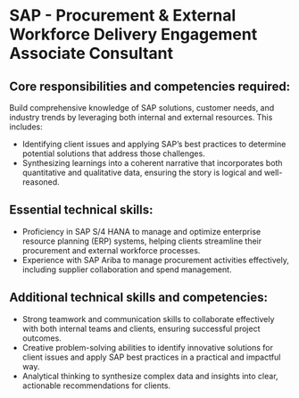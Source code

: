# SAP - Procurement & External Workforce Delivery Engagement Associate Consultant 

## Core responsibilities and competencies required:

Build comprehensive knowledge of SAP solutions, customer needs, and industry trends by leveraging both internal and external resources. This includes:

- Identifying client issues and applying SAP’s best practices to determine potential solutions that address those challenges.
- Synthesizing learnings into a coherent narrative that incorporates both quantitative and qualitative data, ensuring the story is logical and well-reasoned.

## Essential technical skills:

- Proficiency in SAP S/4 HANA to manage and optimize enterprise resource planning (ERP) systems, helping clients streamline their procurement and external workforce processes.
- Experience with SAP Ariba to manage procurement activities effectively, including supplier collaboration and spend management.

## Additional technical skills and competencies:

- Strong teamwork and communication skills to collaborate effectively with both internal teams and clients, ensuring successful project outcomes.
- Creative problem-solving abilities to identify innovative solutions for client issues and apply SAP best practices in a practical and impactful way.
- Analytical thinking to synthesize complex data and insights into clear, actionable recommendations for clients.
